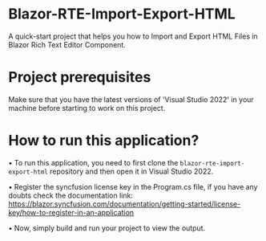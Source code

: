 # Blazor-RTE-Import-Export-HTML
A quick-start project that helps you how to Import and Export HTML Files in Blazor Rich Text Editor Component. 

# Project prerequisites
Make sure that you have the latest versions of 'Visual Studio 2022' in your machine before starting to work on this project.

# How to run this application?
• To run this application, you need to first clone the <code>blazor-rte-import-export-html</code> repository and then open it in Visual Studio 2022.

• Register the syncfusion license key in the Program.cs file, if you have any doubts check the documentation link: https://blazor.syncfusion.com/documentation/getting-started/license-key/how-to-register-in-an-application

• Now, simply build and run your project to view the output.
